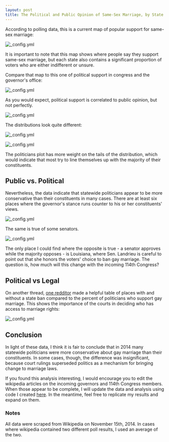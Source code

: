 ```yaml
---
layout: post
title: The Political and Public Opinion of Same-Sex Marriage, by State
---
```


According to polling data, this is a current map of popular support for same-sex marriage:

![_config.yml](https://raw.githubusercontent.com/DanielHadley/SameSexMarriage/master/plotsForBlog/GMapPopSupportFinal.png)

It is important to note that this map shows where people say they support same-sex marriage, but each state also contains a significant proportion of voters who are either indifferent or unsure. 

Compare that map to this one of political support in congress and the governor's office:

![_config.yml](https://raw.githubusercontent.com/DanielHadley/SameSexMarriage/master/plotsForBlog/GMapSupportFinal.png)


As you would expect, political support is correlated to public opinion, but not perfectly. 

![_config.yml](https://raw.githubusercontent.com/DanielHadley/SameSexMarriage/master/plotsForBlog/plot11.png)

The distributions look quite different:

![_config.yml](https://raw.githubusercontent.com/DanielHadley/SameSexMarriage/master/plotsForBlog/plot05.png)

![_config.yml](https://raw.githubusercontent.com/DanielHadley/SameSexMarriage/master/plotsForBlog/plot06.png)

The politicians plot has more weight on the tails of the distribution, which would indicate that most try to line themselves up with the majority of their constituents. 


## Public vs. Political

Nevertheless, the data indicate that statewide politicians appear to be more conservative than their constituents in many cases. There are at least six places where the governor's stance runs counter to his or her constituents' views. 

![_config.yml](https://raw.githubusercontent.com/DanielHadley/SameSexMarriage/master/plotsForBlog/plot07.png)

The same is true of some senators.

![_config.yml](https://raw.githubusercontent.com/DanielHadley/SameSexMarriage/master/plotsForBlog/plot08.png)

The only place I could find where the opposite is true - a senator approves while the majority opposes - is Louisiana, where Sen. Landrieu is careful to point out that she honors the voters' choice to ban gay marriage. The question is, how much will this change with the incoming 114th Congress?


## Political vs Legal

On another thread, [one redditor](http://www.reddit.com/r/MapPorn/comments/2o7ixt/percent_of_politicians_who_support_samesex/cmkno4d) made a helpful table of places with and without a state ban compared to the percent of politicians who support gay marriage. This shows the importance of the courts in deciding who has access to marriage rights:    

![_config.yml](https://raw.githubusercontent.com/DanielHadley/SameSexMarriage/master/plotsForBlog/tableReddit.png)


## Conclusion

In light of these data, I think it is fair to conclude that in 2014 many statewide politicians were more conservative about gay marriage than their constituents. In some cases, though, the difference was insignificant, because court rulings superseded politics as a mechanism for bringing change to marriage laws.   

If you found this analysis interesting, I would encourage you to edit the wikipedia articles on the incoming governors and 114th Congress members. When those appear to be complete, I will update the data and analysis using code I created [here](https://github.com/DanielHadley/SameSexMarriage). In the meantime, feel free to replicate my results and expand on them. 

### Notes
All data were scraped from Wikipedia on November 15th, 2014. In cases where wikipedia contained two different poll results, I used an average of the two. 



